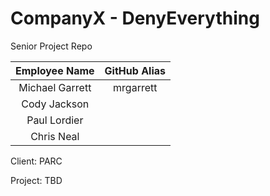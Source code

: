 CompanyX - DenyEverything
==============

Senior Project Repo

|   Employee Name   | GitHub Alias |
| :-----------------: | :------------: |
|  Michael Garrett  |  mrgarrett   |
|   Cody Jackson    |              |
|   Paul Lordier    |              |
|    Chris Neal     |              |

Client: PARC

Project: TBD
